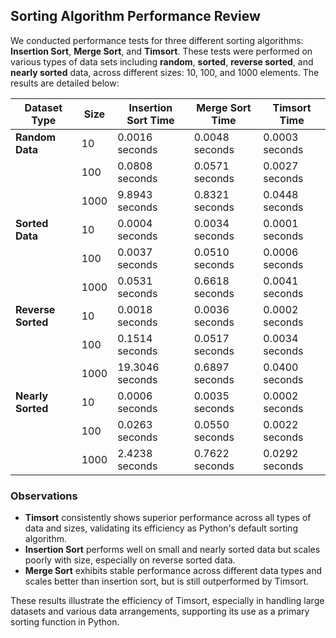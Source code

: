 ## Sorting Algorithm Performance Review

We conducted performance tests for three different sorting algorithms: **Insertion Sort**, **Merge Sort**, and **Timsort**. These tests were performed on various types of data sets including **random**, **sorted**, **reverse sorted**, and **nearly sorted** data, across different sizes: 10, 100, and 1000 elements. The results are detailed below:

| Dataset Type       | Size   | Insertion Sort Time | Merge Sort Time | Timsort Time |
|--------------------|--------|---------------------|-----------------|--------------|
| **Random Data**    | 10     | 0.0016 seconds      | 0.0048 seconds  | 0.0003 seconds |
|                    | 100    | 0.0808 seconds      | 0.0571 seconds  | 0.0027 seconds |
|                    | 1000   | 9.8943 seconds      | 0.8321 seconds  | 0.0448 seconds |
| **Sorted Data**    | 10     | 0.0004 seconds      | 0.0034 seconds  | 0.0001 seconds |
|                    | 100    | 0.0037 seconds      | 0.0510 seconds  | 0.0006 seconds |
|                    | 1000   | 0.0531 seconds      | 0.6618 seconds  | 0.0041 seconds |
| **Reverse Sorted** | 10     | 0.0018 seconds      | 0.0036 seconds  | 0.0002 seconds |
|                    | 100    | 0.1514 seconds      | 0.0517 seconds  | 0.0034 seconds |
|                    | 1000   | 19.3046 seconds     | 0.6897 seconds  | 0.0400 seconds |
| **Nearly Sorted**  | 10     | 0.0006 seconds      | 0.0035 seconds  | 0.0002 seconds |
|                    | 100    | 0.0263 seconds      | 0.0550 seconds  | 0.0022 seconds |
|                    | 1000   | 2.4238 seconds      | 0.7622 seconds  | 0.0292 seconds |


### Observations

- **Timsort** consistently shows superior performance across all types of data and sizes, validating its efficiency as Python's default sorting algorithm.
- **Insertion Sort** performs well on small and nearly sorted data but scales poorly with size, especially on reverse sorted data.
- **Merge Sort** exhibits stable performance across different data types and scales better than insertion sort, but is still outperformed by Timsort.

These results illustrate the efficiency of Timsort, especially in handling large datasets and various data arrangements, supporting its use as a primary sorting function in Python.
